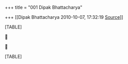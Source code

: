 +++
title = "001 Dipak Bhattacharya"

+++
[[Dipak Bhattacharya	2010-10-07, 17:32:19 [Source](https://groups.google.com/g/bvparishat/c/64akwY0pICc)]]



[TABLE]





[TABLE]

  

